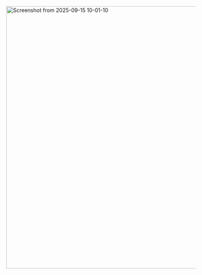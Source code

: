 <img width="541" height="696" alt="Screenshot from 2025-09-15 10-01-10" src="https://github.com/user-attachments/assets/a207aa5a-11e9-4e7c-8f60-95ae2651eda1" />
